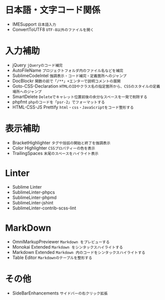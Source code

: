 # 日本語・文字コード関係
 - IMESupport       `日本語入力`
 - ConvertToUTF8    `UTF-8以外のファイルを開く`

# 入力補助
 - jQuery               `jQueryのコード補完`
 - AutoFileName         `プロジェクトフォルダ内のファイル名などを補完`
 - SublimeCodeIntel     `強調表示・コード補完・定義箇所へのジャンプ`
 - DocBlockr            `関数の前で「/**」+エンターで説明コメントの展開`
 - Goto-CSS-Declaration `HTMLのIDやクラス名の指定箇所から、CSSのスタイルの定義場所へのジャンプ`
 - SmartDelete          `Deleteでキャレット位置前後の余分なスペースを一発で削除する`
 - phpfmt               `phpのコードを「psr-2」でフォーマットする`
 - HTML-CSS-JS Prettify `html・css・JavaScriptをコード整形する`

# 表示補助
 - BracketHighlighter   `タグや括弧の開始と終了を強調表示`
 - Color Highlighter    `CSSプロパティーの色を表示`
 - TrailingSpaces       `末尾のスペースをハイライト表示`

# Linter
 - Sublime Linter
 - SublimeLinter-phpcs
 - SublimeLinter-phpmd
 - SublimeLinter-jshint
 - Sublime​Linter-contrib-scss-lint

# MarkDown
 - OmniMarkupPreviewer  `Markdown をプレビューする`
 - Monokai Extended     `Markdown をシンタックスハイライトする`
 - Markdown Extended    `Markdown 内のコードをシンタックスハイライトする`
 - Table Editor         `Markdownのテーブルを整形する`

# その他
 - SideBarEnhancements  `サイドバーの右クリック拡張`